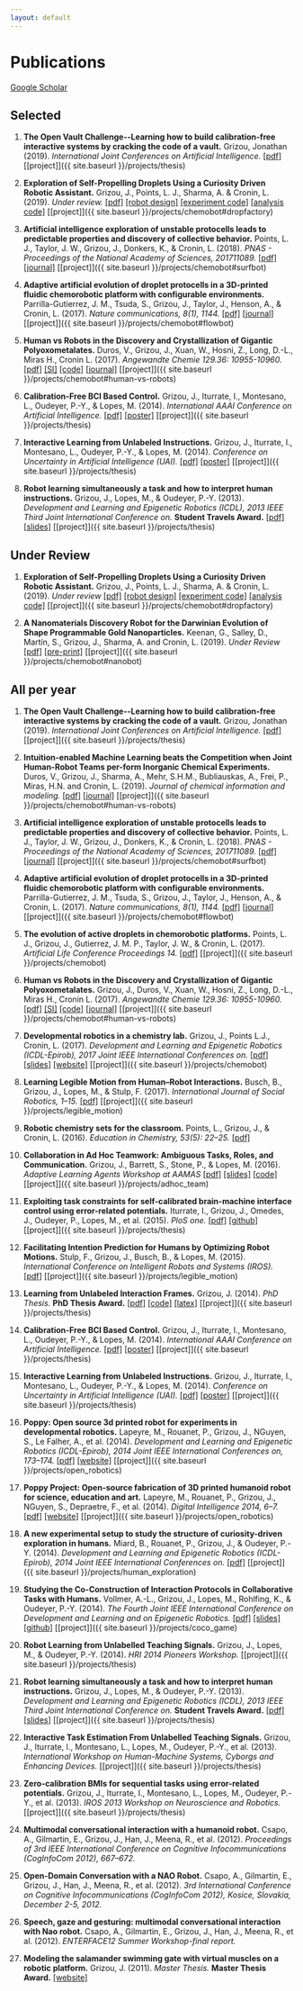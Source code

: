 ```yaml
---
layout: default
---
```


# Publications

<a href="https://scholar.google.fr/citations?hl=en&user=Fej-hGQAAAAJ&view_op=list_works&sortby=pubdate" class="btn btn-light btn-sm active" role="button" aria-pressed="true"><span class="fas fa-user-astronaut"></span> Google Scholar</a>

<!-- [[ORCID iD]](https://orcid.org/0000-0002-2211-4389) [[Impactstory]](https://profiles.impactstory.org/u/0000-0002-2211-4389) -->

## Selected

1. **The Open Vault Challenge--Learning how to build calibration-free interactive systems by cracking the code of a vault.** Grizou, Jonathan (2019). *International Joint Conferences on Artificial Intelligence.*
[[pdf]](https://arxiv.org/pdf/1906.02485.pdf)
[[project]]({{ site.baseurl }}/projects/thesis)

1. **Exploration of Self-Propelling Droplets Using a Curiosity Driven Robotic Assistant.** Grizou, J., Points, L. J., Sharma, A. & Cronin, L. (2019). *Under review.*
[[pdf]](https://arxiv.org/pdf/1904.12635.pdf)
[[robot design]](https://github.com/croningp/dropfactory)
[[experiment code]](https://github.com/croningp/dropfactory_exploration)
[[analysis code]](https://github.com/croningp/dropfactory_analysis)
[[project]]({{ site.baseurl }}/projects/chemobot#dropfactory)

1. **Artificial intelligence exploration of unstable protocells leads to predictable properties and discovery of collective behavior.** Points, L. J., Taylor, J. W., Grizou, J., Donkers, K., & Cronin, L. (2018). *PNAS - Proceedings of the National Academy of Sciences, 201711089.*
[[pdf]](https://www.pnas.org/content/pnas/early/2018/01/09/1711089115.full.pdf)
[[journal]](https://www.pnas.org/content/115/5/885.short)
[[project]]({{ site.baseurl }}/projects/chemobot#surfbot)

1. **Adaptive artificial evolution of droplet protocells in a 3D-printed fluidic chemorobotic platform with configurable environments.** Parrilla-Gutierrez, J. M., Tsuda, S., Grizou, J., Taylor, J., Henson, A., & Cronin, L. (2017). *Nature communications, 8(1), 1144.*
[[pdf]](https://www.nature.com/articles/s41467-017-01161-8.pdf)
[[journal]](https://www.nature.com/articles/s41467-017-01161-8)
[[project]]({{ site.baseurl }}/projects/chemobot#flowbot)

1. **Human vs Robots in the Discovery and Crystallization of Gigantic Polyoxometalates.** Duros, V., Grizou, J., Xuan, W., Hosni, Z., Long, D.-L., Miras H., Cronin L. (2017). *Angewandte Chemie 129.36: 10955-10960.*
[[pdf]](https://core.ac.uk/download/pdf/84148587.pdf)
[[SI]](https://onlinelibrary.wiley.com/action/downloadSupplement?doi=10.1002%2Fanie.201705721&file=anie201705721-sup-0001-misc_information.pdf)
[[code]](https://github.com/croningp/crystal_active_learning)
[[journal]](http://dx.doi.org/10.1002/anie.201705721)
[[project]]({{ site.baseurl }}/projects/chemobot#human-vs-robots)

1. **Calibration-Free BCI Based Control.** Grizou, J., Iturrate, I., Montesano, L., Oudeyer, P.-Y., & Lopes, M. (2014). *International AAAI Conference on Artificial Intelligence.*
[[pdf]](https://hal.archives-ouvertes.fr/hal-00984068/PDF/grizou2014calibration.pdf)
[[poster]](https://github.com/jgrizou/publications/tree/master/paper/conference/2014_aaai)
[[project]]({{ site.baseurl }}/projects/thesis)

1. **Interactive Learning from Unlabeled Instructions.** Grizou, J., Iturrate, I., Montesano, L., Oudeyer, P.-Y., & Lopes, M. (2014). *Conference on Uncertainty in Artificial Intelligence (UAI).*
[[pdf]](https://hal.archives-ouvertes.fr/hal-01007689/PDF/grizou2014interactive.pdf)
[[poster]](https://github.com/jgrizou/publications/tree/master/paper/conference/2014_uai)
[[project]]({{ site.baseurl }}/projects/thesis)

1. **Robot learning simultaneously a task and how to interpret human instructions.** Grizou, J., Lopes, M., & Oudeyer, P.-Y. (2013). *Development and Learning and Epigenetic Robotics (ICDL), 2013 IEEE Third Joint International Conference on.* **Student Travels Award.**
[[pdf]](https://hal.archives-ouvertes.fr/hal-00850703/document)
[[slides]](https://github.com/jgrizou/publications/tree/master/paper/conference/2013_icdl)
[[project]]({{ site.baseurl }}/projects/thesis)

## Under Review

1. **Exploration of Self-Propelling Droplets Using a Curiosity Driven Robotic Assistant.** Grizou, J., Points, L. J., Sharma, A. & Cronin, L. (2019). *Under review*
[[pdf]](https://arxiv.org/pdf/1904.12635.pdf)
[[robot design]](https://github.com/croningp/dropfactory)
[[experiment code]](https://github.com/croningp/dropfactory_exploration)
[[analysis code]](https://github.com/croningp/dropfactory_analysis)
[[project]]({{ site.baseurl }}/projects/chemobot#dropfactory)

1. **A Nanomaterials Discovery Robot for the Darwinian Evolution of Shape Programmable Gold Nanoparticles.** Keenan, G., Salley, D., Martín, S., Grizou, J., Sharma, A. and Cronin, L. (2019). *Under Review*
[[pdf]](https://chemrxiv.org/ndownloader/files/15456467)
[[pre-print]](https://chemrxiv.org/articles/A_Nanomaterials_Discovery_Robot_for_the_Darwinian_Evolution_of_Shape_Programmable_Gold_Nanoparticles/8266547)
[[project]]({{ site.baseurl }}/projects/chemobot#nanobot)

## All per year

1. **The Open Vault Challenge--Learning how to build calibration-free interactive systems by cracking the code of a vault.** Grizou, Jonathan (2019). *International Joint Conferences on Artificial Intelligence.*
[[pdf]](https://arxiv.org/pdf/1906.02485.pdf)
[[project]]({{ site.baseurl }}/projects/thesis)

1. **Intuition-enabled Machine Learning beats the Competition when Joint Human-Robot Teams per-form Inorganic Chemical Experiments.** Duros, V., Grizou, J., Sharma, A., Mehr, S.H.M., Bubliauskas, A., Frei, P., Miras, H.N. and Cronin, L. (2019). *Journal of chemical information and modeling.*
[[pdf]](https://pubs.acs.org/doi/pdf/10.1021/acs.jcim.9b00304)
[[journal]](https://pubs.acs.org/doi/abs/10.1021/acs.jcim.9b00304)
[[project]]({{ site.baseurl }}/projects/chemobot#human-vs-robots)

1. **Artificial intelligence exploration of unstable protocells leads to predictable properties and discovery of collective behavior.** Points, L. J., Taylor, J. W., Grizou, J., Donkers, K., & Cronin, L. (2018). *PNAS - Proceedings of the National Academy of Sciences, 201711089.*
[[pdf]](https://www.pnas.org/content/pnas/early/2018/01/09/1711089115.full.pdf)
[[journal]](https://www.pnas.org/content/115/5/885.short)
[[project]]({{ site.baseurl }}/projects/chemobot#surfbot)

1. **Adaptive artificial evolution of droplet protocells in a 3D-printed fluidic chemorobotic platform with configurable environments.** Parrilla-Gutierrez, J. M., Tsuda, S., Grizou, J., Taylor, J., Henson, A., & Cronin, L. (2017). *Nature communications, 8(1), 1144.*
[[pdf]](https://www.nature.com/articles/s41467-017-01161-8.pdf)
[[journal]](https://www.nature.com/articles/s41467-017-01161-8)
[[project]]({{ site.baseurl }}/projects/chemobot#flowbot)

1. **The evolution of active droplets in chemorobotic platforms.** Points, L. J., Grizou, J., Gutierrez, J. M. P., Taylor, J. W., & Cronin, L. (2017). *Artificial Life Conference Proceedings 14.*
[[pdf]](https://www.mitpressjournals.org/doi/pdfplus/10.1162/isal_a_059)
[[project]]({{ site.baseurl }}/projects/chemobot)

1. **Human vs Robots in the Discovery and Crystallization of Gigantic Polyoxometalates.** Grizou, J., Duros, V., Xuan, W., Hosni, Z., Long, D.-L., Miras H., Cronin L. (2017). *Angewandte Chemie 129.36: 10955-10960.*
[[pdf]](https://core.ac.uk/download/pdf/84148587.pdf)
[[SI]](https://onlinelibrary.wiley.com/action/downloadSupplement?doi=10.1002%2Fanie.201705721&file=anie201705721-sup-0001-misc_information.pdf)
[[code]](https://github.com/croningp/crystal_active_learning)
[[journal]](http://dx.doi.org/10.1002/anie.201705721)
[[project]]({{ site.baseurl }}/projects/chemobot#human-vs-robots)

1. **Developmental robotics in a chemistry lab.**  Grizou, J., Points L.J., Cronin, L. (2017). *Development and Learning and Epigenetic Robotics (ICDL-Epirob), 2017 Joint IEEE International Conferences on.*
[[pdf]](https://croningp.github.io/tutorial_icdl_epirob_2017/tutorial_proposal_final.pdf)
[[slides]](https://github.com/croningp/tutorial_icdl_epirob_2017/releases/tag/slides)
[[website]](https://croningp.github.io/tutorial_icdl_epirob_2017/)
[[project]]({{ site.baseurl }}/projects/chemobot)

1. **Learning Legible Motion from Human–Robot Interactions.** Busch, B., Grizou, J., Lopes, M., & Stulp, F. (2017). *International Journal of Social Robotics, 1–15.*
[[pdf]](https://hal.archives-ouvertes.fr/hal-01629451/file/main_final.pdf)
[[project]]({{ site.baseurl }}/projects/legible_motion)

1. **Robotic chemistry sets for the classroom.** Points, L., Grizou, J., & Cronin, L. (2016). *Education in Chemistry, 53(5): 22–25.*
[[pdf]](http://www.chem.gla.ac.uk/cronin/media/papers/PointsEIC.pdf)

1. **Collaboration in Ad Hoc Teamwork: Ambiguous Tasks, Roles, and Communication.** Grizou, J., Barrett, S., Stone, P., & Lopes, M. (2016). *Adaptive Learning Agents Workshop at AAMAS*
[[pdf]](https://docs.google.com/viewer?url=https://github.com/jgrizou/adhoc_com/releases/download/final/grizou2016collaboration.pdf)
[[slides]](https://docs.google.com/viewer?url=https://github.com/jgrizou/adhoc_com/releases/download/final/ALA_2016.pdf)
[[code]](https://github.com/jgrizou/adhoc_com)  
[[project]]({{ site.baseurl }}/projects/adhoc_team)

1. **Exploiting task constraints for self-calibrated brain-machine interface control using error-related potentials.** Iturrate, I., Grizou, J., Omedes, J., Oudeyer, P., Lopes, M., et al. (2015). *PloS one.*
[[pdf]](http://journals.plos.org/plosone/article?id=10.1371/journal.pone.0131491)
[[github]](https://github.com/flowersteam/self_calibration_BCI_plosOne_2015)
[[project]]({{ site.baseurl }}/projects/thesis)

1. **Facilitating Intention Prediction for Humans by Optimizing Robot Motions.** Stulp, F., Grizou, J., Busch, B., & Lopes, M. (2015). *International Conference on Intelligent Robots and Systems (IROS).*
[[pdf]](https://hal.archives-ouvertes.fr/hal-01170977/file/iros2015.pdf)
[[project]]({{ site.baseurl }}/projects/legible_motion)

1. **Learning from Unlabeled Interaction Frames.** Grizou, J. (2014). *PhD Thesis.* **PhD Thesis Award.**
[[pdf]](https://github.com/jgrizou/thesis_manuscript/releases/final/)
[[code]](https://github.com/jgrizou/thesis_code)
[[latex]](https://github.com/jgrizou/thesis_manuscript)
[[project]]({{ site.baseurl }}/projects/thesis)

1. **Calibration-Free BCI Based Control.** Grizou, J., Iturrate, I., Montesano, L., Oudeyer, P.-Y., & Lopes, M. (2014). *International AAAI Conference on Artificial Intelligence.*
[[pdf]](https://hal.archives-ouvertes.fr/hal-00984068/PDF/grizou2014calibration.pdf)
[[poster]](https://github.com/jgrizou/publications/tree/master/paper/conference/2014_aaai)
[[project]]({{ site.baseurl }}/projects/thesis)

1. **Interactive Learning from Unlabeled Instructions.** Grizou, J., Iturrate, I., Montesano, L., Oudeyer, P.-Y., & Lopes, M. (2014). *Conference on Uncertainty in Artificial Intelligence (UAI).*
[[pdf]](https://hal.archives-ouvertes.fr/hal-01007689/PDF/grizou2014interactive.pdf)
[[poster]](https://github.com/jgrizou/publications/tree/master/paper/conference/2014_uai)
[[project]]({{ site.baseurl }}/projects/thesis)

1. **Poppy: Open source 3d printed robot for experiments in developmental robotics.** Lapeyre, M., Rouanet, P., Grizou, J., NGuyen, S., Le Falher, A., et al. (2014). *Development and Learning and Epigenetic Robotics (ICDL-Epirob), 2014 Joint IEEE International Conferences on, 173–174.*
[[pdf]](https://github.com/jgrizou/publications/tree/master/poster/conference/2014_icdl_poppy)
[[website]](https://www.poppy-project.org/)
[[project]]({{ site.baseurl }}/projects/open_robotics)

1. **Poppy Project: Open-source fabrication of 3D printed humanoid robot for science, education and art.** Lapeyre, M., Rouanet, P., Grizou, J., NGuyen, S., Depraetre, F., et al. (2014). *Digital Intelligence 2014, 6–7.*
[[pdf]](https://hal.inria.fr/hal-01096338/document)
[[website]](https://www.poppy-project.org/)
[[project]]({{ site.baseurl }}/projects/open_robotics)

1. **A new experimental setup to study the structure of curiosity-driven exploration in humans.** Miard, B., Rouanet, P., Grizou, J., & Oudeyer, P.-Y. (2014). *Development and Learning and Epigenetic Robotics (ICDL-Epirob), 2014 Joint IEEE International Conferences on.*
[[pdf]](https://github.com/jgrizou/publications/tree/master/poster/conference/2014_icdl_miard)
[[project]]({{ site.baseurl }}/projects/human_exploration)

1. **Studying the Co-Construction of Interaction Protocols in Collaborative Tasks with Humans.** Vollmer, A.-L., Grizou, J., Lopes, M., Rohlfing, K., & Oudeyer, P.-Y. (2014). *The Fourth Joint IEEE International Conference on Development and Learning and on Epigenetic Robotics.*
[[pdf]](https://hal.archives-ouvertes.fr/hal-01090934/file/avollmer_ICDL2014.pdf)
[[slides]](https://github.com/jgrizou/coco_game/releases)
[[github]](https://github.com/jgrizou/coco_game)
[[project]]({{ site.baseurl }}/projects/coco_game)

1. **Robot Learning from Unlabelled Teaching Signals.** Grizou, J., Lopes, M., & Oudeyer, P.-Y. (2014). *HRI 2014 Pioneers Workshop.*
[[project]]({{ site.baseurl }}/projects/thesis)

1. **Robot learning simultaneously a task and how to interpret human instructions.** Grizou, J., Lopes, M., & Oudeyer, P.-Y. (2013). *Development and Learning and Epigenetic Robotics (ICDL), 2013 IEEE Third Joint International Conference on.* **Student Travels Award.**
[[pdf]](https://hal.archives-ouvertes.fr/hal-00850703/document)
[[slides]](https://github.com/jgrizou/publications/tree/master/paper/conference/2013_icdl)
[[project]]({{ site.baseurl }}/projects/thesis)

1. **Interactive Task Estimation From Unlabelled Teaching Signals.** Grizou, J., Iturrate, I., Montesano, L., Lopes, M., Oudeyer, P.-Y., et al. (2013). *International Workshop on Human-Machine Systems, Cyborgs and Enhancing Devices.*
[[project]]({{ site.baseurl }}/projects/thesis)

1. **Zero-calibration BMIs for sequential tasks using error-related potentials.** Grizou, J., Iturrate, I., Montesano, L., Lopes, M., Oudeyer, P.-Y., et al. (2013). *IROS 2013 Workshop on Neuroscience and Robotics.*
[[project]]({{ site.baseurl }}/projects/thesis)

1. **Multimodal conversational interaction with a humanoid robot.** Csapo, A., Gilmartin, E., Grizou, J., Han, J., Meena, R., et al. (2012). *Proceedings of 3rd IEEE International Conference on Cognitive Infocommunications (CogInfoCom 2012), 667–672.*

1. **Open-Domain Conversation with a NAO Robot.** Csapo, A., Gilmartin, E., Grizou, J., Han, J., Meena, R., et al. (2012). *3rd International Conference on Cognitive Infocommunications (CogInfoCom 2012), Kosice, Slovakia, December 2-5, 2012.*

1. **Speech, gaze and gesturing: multimodal conversational interaction with Nao robot.** Csapo, A., Gilmartin, E., Grizou, J., Han, J., Meena, R., et al. (2012). *ENTERFACE12 Summer Workshop-final report.*

1. **Modeling the salamander swimming gate with virtual muscles on a robotic platform.** Grizou, J. (2011). *Master Thesis.* **Master Thesis Award.**
[[website]](http://biorob.epfl.ch/grizou)
